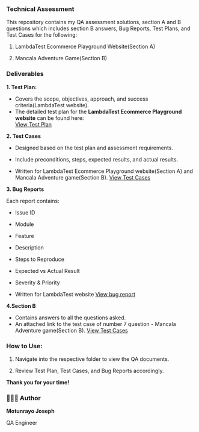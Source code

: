 ### Technical Assessment

This repository contains my QA assessment solutions, section A and B questions which includes section B answers, Bug Reports, Test Plans, and Test Cases for the following:

1. LambdaTest Ecommerce Playground Website(Section A)

2. Mancala Adventure Game(Section B)


### Deliverables

**1. Test Plan:** 

- Covers the scope, objectives, approach, and success criteria(LambdaTest website).
- The detailed test plan for the **LambdaTest Ecommerce Playground website** can be found here:  
[ View Test Plan](https://docs.google.com/document/d/11xPnubBRnolA66RZN4muwYtKZLW28P2KVbpjP7FVCTI/edit?usp=sharing)

**2. Test Cases**

- Designed based on the test plan and assessment requirements.

- Include preconditions, steps, expected results, and actual results.

- Written for LambdaTest Ecommerce Playground website(Section A) and Mancala Adventure game(Section B).
[ View Test Cases](https://docs.google.com/spreadsheets/d/1aQwVCEM0G8sWu4HzjmGbwMEmhuho7oed2VjZgtdoGFk/edit?usp=sharing)


**3. Bug Reports**

Each report contains:

- Issue ID

- Module

- Feature

- Description

- Steps to Reproduce

- Expected vs Actual Result

- Severity & Priority

- Written for LambdaTest website [ View bug report](https://docs.google.com/spreadsheets/d/1aQwVCEM0G8sWu4HzjmGbwMEmhuho7oed2VjZgtdoGFk/edit?gid=1520645012#gid=1520645012)

**4.Section B**

- Contains answers to all the questions asked.
- An attached link to the test case of number 7 question - Mancala Adventure game(Section B).
[ View Test Cases](https://docs.google.com/spreadsheets/d/1aQwVCEM0G8sWu4HzjmGbwMEmhuho7oed2VjZgtdoGFk/edit?usp=sharing)


### How to Use:

1. Navigate into the respective folder to view the QA documents.

2. Review Test Plan, Test Cases, and Bug Reports accordingly.

**Thank you for your time!**

### 👩🏽‍💻 Author

**Motunrayo Joseph**

QA Engineer
